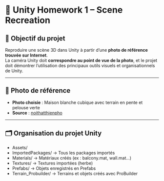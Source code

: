 # 🏡 Unity Homework 1 – Scene Recreation

## 🎯 Objectif du projet
Reproduire une scène 3D dans Unity à partir d’une **photo de référence trouvée sur Internet**.  
La caméra Unity doit **correspondre au point de vue de la photo**, et le projet doit démontrer l’utilisation des principaux outils visuels et organisationnels de Unity.

---

## 📸 Photo de référence
- **Photo choisie** : Maison blanche cubique avec terrain en pente et pelouse verte  
- **Source** : [noithatthienpho](https://noithatthienpho.blogspot.com/2023/06/3535-slope-house-77-studio-architecture.html)

---

## 🗂️ Organisation du projet Unity

- Assets/
- ImportedPackages/ → Tous les packages importés
- Materials/ → Matériaux créés (ex : balcony.mat, wall.mat...)
- Textures/ → Textures importées (herbe)
- Prefabs/ → Objets enregistrés en Prefabs
- Terrain_Probuilder/ → Terrains et objets créés avec ProBuilder